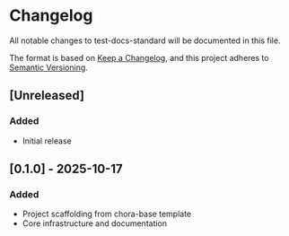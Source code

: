 # Changelog

All notable changes to test-docs-standard will be documented in this file.

The format is based on [Keep a Changelog](https://keepachangelog.com/en/1.0.0/),
and this project adheres to [Semantic Versioning](https://semver.org/spec/v2.0.0.html).

## [Unreleased]

### Added
- Initial release

## [0.1.0] - 2025-10-17

### Added
- Project scaffolding from chora-base template
- Core infrastructure and documentation

